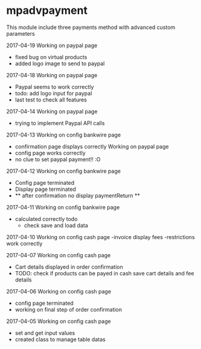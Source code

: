 # mpadvpayment
This module include three payments method with advanced custom parameters

2017-04-19
Working on paypal page
- fixed bug on virtual products
- added logo image to send to paypal

2017-04-18
Working on paypal page
- Paypal seems to work correctly
- todo: add logo input for paypal
- last test to check all features

2017-04-14
Working on paypal page
- trying to implement Paypal API calls

2017-04-13
Working on config bankwire page
- confirmation page displays correctly
Working on paypal page
- config page works correctly
- no clue to set paypal payment!! :O

2017-04-12
Working on config bankwire page
- Config page terminated
- Display page terminated
- ** after confirmation no display paymentReturn **

2017-04-11
Working on config bankwire page
- calculated correctly
todo
  - check save and load data

2017-04-10
Working on config cash page
-invoice display fees
-restrictions work correctly

2017-04-07
Working on config cash page
- Cart details displayed in order confirmation
- TODO: 
   check if products can be payed in cash
   save cart details and fee details

2017-04-06
Working on config cash page
- config page terminated
- working on final step of order confirmation

2017-04-05
Working on config cash page
- set and get input values
- created class to manage table datas
